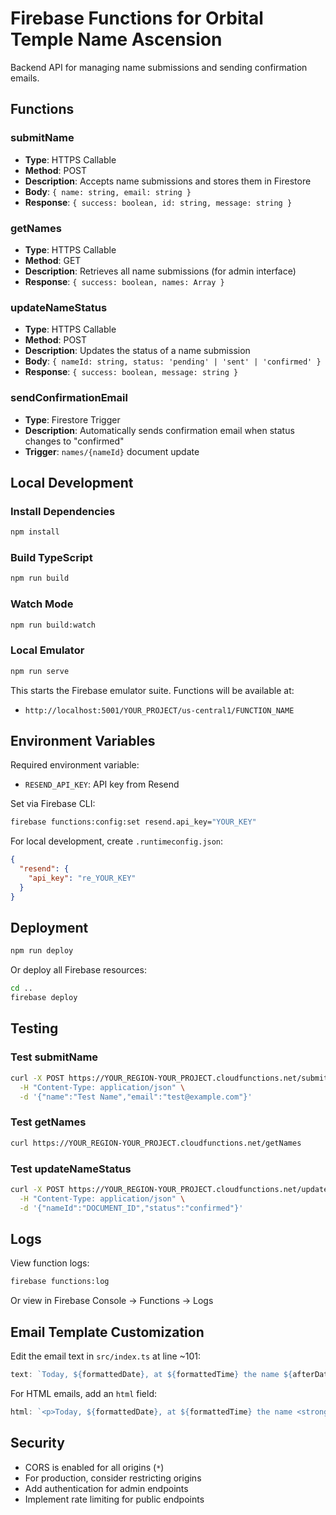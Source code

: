 # Firebase Functions for Orbital Temple Name Ascension

Backend API for managing name submissions and sending confirmation emails.

## Functions

### submitName
- **Type**: HTTPS Callable
- **Method**: POST
- **Description**: Accepts name submissions and stores them in Firestore
- **Body**: `{ name: string, email: string }`
- **Response**: `{ success: boolean, id: string, message: string }`

### getNames
- **Type**: HTTPS Callable
- **Method**: GET
- **Description**: Retrieves all name submissions (for admin interface)
- **Response**: `{ success: boolean, names: Array }`

### updateNameStatus
- **Type**: HTTPS Callable
- **Method**: POST
- **Description**: Updates the status of a name submission
- **Body**: `{ nameId: string, status: 'pending' | 'sent' | 'confirmed' }`
- **Response**: `{ success: boolean, message: string }`

### sendConfirmationEmail
- **Type**: Firestore Trigger
- **Description**: Automatically sends confirmation email when status changes to "confirmed"
- **Trigger**: `names/{nameId}` document update

## Local Development

### Install Dependencies
```bash
npm install
```

### Build TypeScript
```bash
npm run build
```

### Watch Mode
```bash
npm run build:watch
```

### Local Emulator
```bash
npm run serve
```

This starts the Firebase emulator suite. Functions will be available at:
- `http://localhost:5001/YOUR_PROJECT/us-central1/FUNCTION_NAME`

## Environment Variables

Required environment variable:
- `RESEND_API_KEY`: API key from Resend

Set via Firebase CLI:
```bash
firebase functions:config:set resend.api_key="YOUR_KEY"
```

For local development, create `.runtimeconfig.json`:
```json
{
  "resend": {
    "api_key": "re_YOUR_KEY"
  }
}
```

## Deployment

```bash
npm run deploy
```

Or deploy all Firebase resources:
```bash
cd ..
firebase deploy
```

## Testing

### Test submitName
```bash
curl -X POST https://YOUR_REGION-YOUR_PROJECT.cloudfunctions.net/submitName \
  -H "Content-Type: application/json" \
  -d '{"name":"Test Name","email":"test@example.com"}'
```

### Test getNames
```bash
curl https://YOUR_REGION-YOUR_PROJECT.cloudfunctions.net/getNames
```

### Test updateNameStatus
```bash
curl -X POST https://YOUR_REGION-YOUR_PROJECT.cloudfunctions.net/updateNameStatus \
  -H "Content-Type: application/json" \
  -d '{"nameId":"DOCUMENT_ID","status":"confirmed"}'
```

## Logs

View function logs:
```bash
firebase functions:log
```

Or view in Firebase Console → Functions → Logs

## Email Template Customization

Edit the email text in `src/index.ts` at line ~101:

```typescript
text: `Today, ${formattedDate}, at ${formattedTime} the name ${afterData.name} ascend, and there it remains.`,
```

For HTML emails, add an `html` field:

```typescript
html: `<p>Today, ${formattedDate}, at ${formattedTime} the name <strong>${afterData.name}</strong> ascend, and there it remains.</p>`,
```

## Security

- CORS is enabled for all origins (`*`)
- For production, consider restricting origins
- Add authentication for admin endpoints
- Implement rate limiting for public endpoints
